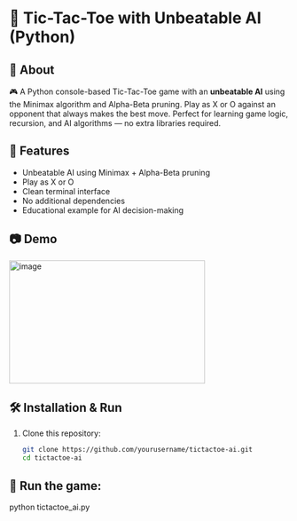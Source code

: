# 🧠 Tic-Tac-Toe with Unbeatable AI (Python)

## 📖 About
🎮 A Python console-based Tic-Tac-Toe game with an **unbeatable AI** using the Minimax algorithm and Alpha-Beta pruning. Play as X or O against an opponent that always makes the best move. Perfect for learning game logic, recursion, and AI algorithms — no extra libraries required.

## 🎯 Features
- Unbeatable AI using Minimax + Alpha-Beta pruning
- Play as X or O
- Clean terminal interface
- No additional dependencies
- Educational example for AI decision-making

## 📷 Demo
<img width="353" height="222" alt="image" src="https://github.com/user-attachments/assets/9b7791f1-aae1-4976-8625-065cfd481335" />

## 🛠 Installation & Run
1. Clone this repository:
   ```bash
   git clone https://github.com/yourusername/tictactoe-ai.git
   cd tictactoe-ai

## 🏃 Run the game:
python tictactoe_ai.py
